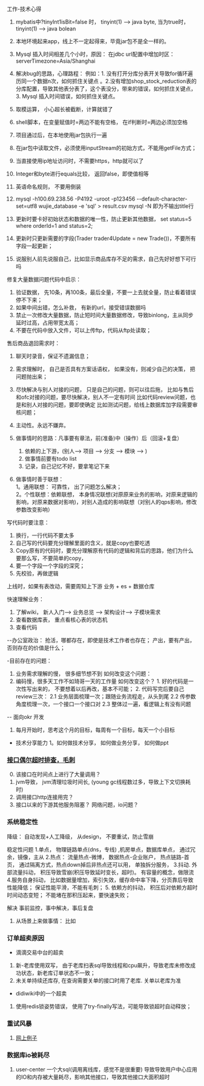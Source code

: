 工作-技术心得

1. mybatis中?tinyInt1isBit=false 时，  tinyint(1) —> java byte,      当为true时，  tinyint(1) —> java bolean


2. 本地环境起来app，线上不一定起得来，毕竟jar包不是全一样的。
3.  Mysql 插入时间相差几个小时，原因： 在jdbc url配置中增加时区：  serverTimezone=Asia/Shanghai
4. 解决bug的思路，心理路程： 例如：1. 没有打开分库分表开关导致for循环遍历同一个数据n次，如何抓住关键点 。2.没有增加shop_stock_reduction表的分库配置，导致其他表分表了，这个表没分，带来的错误，如何抓住关键点， 3. Mysql 插入时间错误，如何抓住关键点。
5. 取模运算， 小心超长被截断，计算就错了
6. shell脚本，在变量赋值时=两边不能有空格， 在if判断时=两边必须加空格
7. 项目通过后，在本地使用jar包执行一遍
8. 在jar包中读取文件，必须使用inputStream的初始方式，不能用getFile方式；
9. 当直接使用ip地址访问时，不需要https，http就可以了
10. Integer和byte进行equals比较， 返回false，即使值相等
11. 英语命名规则， 不要用倒装
12. mysql -h100.69.238.56 -P4192 -uroot -p123456 --default-character-set=utf8 wujie_database -e 'sql' > result.csv
    mysql -N 即为不输出title行
13. 更新时要卡好初始状态和数据的唯一性，防止更新其他数据， set status=5 where orderId=1 and status=2;
14. 更新时只更新需要的字段(Trader trader4Update = new Trade())，不要所有字段一起更新；
15. 说服别人前先说服自己，比如显示商品库存不足的需求，自己先好好想下可行吗

修复大量数据问题代码中启示：
1. 验证数据， 先10条，再100条，最后全量，不要一上去就全量，防止看着错误停不下来；
2. 如果中间出错，怎么补救， 有新的url，接受错误数据吗
3. 禁止一次修改大量数据，防止短时间大量数据修改，导致binlong，主从同步延时过高，占用带宽太高；
4. 不要在代码中放入文件，可以上传ftp，代码从ftp处读取；


售后商品退回需求时：
1. 聊天时录音，保证不遗漏信息；
2. 需求理解时， 自己是否具有方案话语权， 如果没有，则减少自己的决策， 把问题抛出来；
3. 尽快解决与别人对接的问题， 只是自己的问题，则可以往后拖，
     比如与售后和ofc对接的问题，要尽快解决，别人不一定有时间
     比如代码review问题，也是和别人对接的问题，要即使确定
     比如测试问题，给线上数据库加字段需要审核问题；
4. 主动性。永远不嫌弃。



1. 做事情时的思路：凡事要有章法，前(准备)中（操作）后（回滚+复盘）
     1. 依赖的上下游，(别人--> 项目 --> 分支 --> 模块 --> )
     2. 做事情前要有todo list
     3. 记录，自己记忆不好，要拿笔记下来

2. 做事情时善于联想：  
1。通用联想： 可靠性， 出了问题怎么解决；  
2。个性联想：依赖联想， 本身情况联想(对原原来业务的影响，对原来逻辑的影响，对原来数据对影响)，对别人造成的影响联想（对别人的qps影响，修改参数改变影响）
  

写代码时要注意：
1. 换行，一行代码不要太多
2. 自己写的代码要充分理解里面的含义，就是copy也要吃透
3. Copy原有的代码时，要充分理解原有代码的逻辑和背后的思路，他们为什么要那么写，不要简单的copy，
4.  要一个字段一个字段的深究；
5. 先校验，再做逻辑

上线时，如果有表改动，需要周知上下游 业务 + es + 数据仓库


快速理解业务：
1. 了解wiki， 新人入门—> 业务总览 —> 架构设计—> 子模块需求
2. 查看数据库表， 重点看核心表的状态机
3. 查看代码


--办公室政治： 抢活，哪都存在，即使是技术工作者也存在；
              产出，要有产出，否则存在的价值是什么；
              
-目前存在的问题：
1. 业务需求理解的慢， 很多细节想不到
   如何改变这个问题：
2. 编码慢，很多天工作不如琦哥一天的工作量
         如何改变这个？
           1. 好的代码是一次性写出来的， 不要想着以后再改，基本不可能；
           2. 代码写完后要自己review三次：
                 2.1 业务层面梳理一次；跟随业务流程走，从头到尾
                 2.2 传参数角度梳理一次，一个接口一个接口对
                 2.3 整体过一遍，看逻辑上有没有问题
                 

-- 面向okr 开发
1. 每月开始时，思考这个月的目标，每周有一个目标，每天一个小目标


- 技术分享能力
1。如何做技术分享， 如何做业务分享， 如何做ppt


### [接口偶尔超时排查，毛刺](https://blog.csdn.net/u012811805/article/details/106547473)
0. 该接口在时间点上进行了大量调用？
1. jvm导致， jvm清理垃圾时间长, (young gc线程数过多，导致上下文切换耗时)
2. 调用接口http连接用完？
3. 接口以来的下游其他服务阻塞？ 网络问题，io问题？


### 系统稳定性
降级： 自动发现+人工降级， 从design， 
不要重试，防止雪崩

稳定性问题
1.单点，  物理链路单点(dns，专线) ,机房单点，数据库单点，   通过冗余，镜像，主从
2.热点：  流量热点-微博， 数据热点-企业账户， 热点链路-首页， 通过隔离方式，热点down掉后非热点还可以用，  单独拆分服务，
3.抖动. 外部流量抖动， 积压导致雪崩(积压导致延时变长，超时)。   有容量的概念，做限流
4.服务自身抖动， 比如数据量增加，索引失效，缓存命中率下降，分页靠后导致性能降低； 保证性能平滑，不能有毛刺； 
5. 依赖方的抖动，    积压后对依赖方超时时间动态变短； 不能堵在那积压起来，要快速失败；

解决 事前监控，事中解决，事后复盘
1.  从场景上来做事情： 比如

### 订单超卖原因
- 滴滴交易中台的超卖
1. 新-老库使用双写， 由于老库扫表sql导致线程和cpu飙升，导致老库未修改成功状态，新老库订单状态不一致；
2. 未关单持续还库存, 在查询需要关单的接口时用了老库. 关单以老库为准
- didiwiki中的一个超卖
1. 使用redis锁姿势错误， 使用了try-finally写法，可能导致锁超时自动释放；

### 重试风暴
1. [网上例子](https://www.cnblogs.com/luojunwu/p/13128583.html)

### 数据库io被耗尽
1. user-center 一个大sql(调用离线库，感觉不是很重要)
导致导致用户中心应用的IO和内存被大量耗尽，影响其他接口，导致其他接口大面积超时